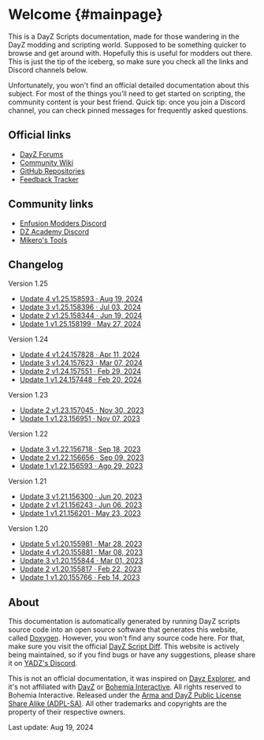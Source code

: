 Welcome {#mainpage}
==

<div id="bigger"></div>

This is a DayZ Scripts documentation, made for those wandering in the DayZ modding and scripting world. Supposed to be something quicker to browse and get around with. Hopefully this is useful for modders out there. This is just the tip of the iceberg, so make sure you check all the links and Discord channels below.

Unfortunately, you won't find an official detailed documentation about this subject. For most of the things you'll need to get started on scripting, the community content is your best friend. Quick tip: once you join a Discord channel, you can check pinned messages for frequently asked questions.


<!-- | Official links | Community links |
|:--|:--|
| • [DayZ Forums](https://forums.dayz.com/) | • [Enfusion Modders Discord](https://discord.gg/enfusion-modders-452035973786632194)
| • [Community Wiki](https://community.bistudio.com/wiki/Category:DayZ) | • [DZ Academy Discord](https://discord.gg/Mh5nhD3qth)
| • [GitHub Repositories](https://github.com/orgs/BohemiaInteractive/repositories?q=dayz) | • [Mikero's Tools](https://mikero.bytex.digital/)
| • [Feedback Tracker](https://feedback.bistudio.com/tag/dayz/) |  |  -->


Official links
--

- [DayZ Forums](https://forums.dayz.com/)
- [Community Wiki](https://community.bistudio.com/wiki/Category:DayZ)
- [GitHub Repositories](https://github.com/orgs/BohemiaInteractive/repositories?q=dayz)
- [Feedback Tracker](https://feedback.bistudio.com/tag/dayz/)


Community links
--
- [Enfusion Modders Discord](https://discord.gg/enfusion-modders-452035973786632194)
- [DZ Academy Discord](https://discord.gg/Mh5nhD3qth)
- [Mikero's Tools](https://mikero.bytex.digital/)


Changelog
--

Version 1.25
- [Update 4 v1.25.158593 · Aug 19, 2024](https://forums.dayz.com/topic/259858-stable-update-125/?page=3&tab=comments#comment-2499067)
- [Update 3 v1.25.158396 · Jul 03, 2024](https://forums.dayz.com/topic/259858-stable-update-125/?page=2&tab=comments#comment-2498253)
- [Update 2 v1.25.158344 · Jun 19, 2024](https://forums.dayz.com/topic/259858-stable-update-125/?page=2&tab=comments#comment-2498026)
- [Update 1 v1.25.158199 · May 27, 2024](https://forums.dayz.com/topic/259858-stable-update-125/)

Version 1.24
- [Update 4 v1.24.157828 · Apr 11, 2024](https://forums.dayz.com/topic/259072-stable-update-124/?page=3&tab=comments#comment-2493582)
- [Update 3 v1.24.157623 · Mar 07, 2024](https://forums.dayz.com/topic/259072-stable-update-124/?page=3&tab=comments#comment-2493037)
- [Update 2 v1.24.157551 · Feb 29, 2024](https://forums.dayz.com/topic/259072-stable-update-124/?page=2&tab=comments#comment-2492939)
- [Update 1 v1.24.157448 · Feb 20, 2024](https://forums.dayz.com/topic/259072-stable-update-124/)

Version 1.23
- [Update 2 v1.23.157045 · Nov 30, 2023](https://forums.dayz.com/topic/257986-stable-update-123/?page=2&tab=comments#comment-2491015)
- [Update 1 v1.23.156951 · Nov 07, 2023](https://forums.dayz.com/topic/257986-stable-update-123/)

Version 1.22
- [Update 3 v1.22.156718 · Sep 18, 2023](https://forums.dayz.com/topic/256662-stable-update-122/?page=3&tab=comments#comment-2489452)
- [Update 2 v1.22.156656 · Sep 09, 2023](https://forums.dayz.com/topic/256662-stable-update-122/?page=2&tab=comments#comment-2489075)
- [Update 1 v1.22.156593 · Ago 29, 2023](https://forums.dayz.com/topic/256662-stable-update-122/)

Version 1.21
- [Update 3 v1.21.156300 · Jun 20, 2023](https://forums.dayz.com/topic/254893-stable-update-121/?page=3&tab=comments#comment-2486208)
- [Update 2 v1.21.156243 · Jun 06, 2023](https://forums.dayz.com/topic/254893-stable-update-121/?page=2&tab=comments#comment-2485977)
- [Update 1 v1.21.156201 · May 23, 2023](https://forums.dayz.com/topic/254893-stable-update-121/)

Version 1.20
- [Update 5 v1.20.155981 · Mar 28, 2023](https://forums.dayz.com/topic/254301-stable-update-120/?page=6&tab=comments#comment-2484819)
- [Update 4 v1.20.155881 · Mar 08, 2023](https://forums.dayz.com/topic/254301-stable-update-120/?page=5&tab=comments#comment-2484453)
- [Update 3 v1.20.155844 · Mar 01, 2023](https://forums.dayz.com/topic/254301-stable-update-120/?page=4&tab=comments#comment-2484270)
- [Update 2 v1.20.155817 · Feb 22, 2023](https://forums.dayz.com/topic/254301-stable-update-120/?page=3&tab=comments#comment-2484121)
- [Update 1 v1.20.155766 · Feb 14, 2023](https://forums.dayz.com/topic/254301-stable-update-120/)


About
--

This documentation is automatically generated by running DayZ scripts source code into an open source software that generates this website, called [Doxygen](https://www.doxygen.nl/). However, you won't find any source code here. For that, make sure you visit the official [DayZ Script Diff](https://github.com/BohemiaInteractive/DayZ-Script-Diff/tree/main/scripts). This website is actively being maintained, so if you find bugs or have any suggestions, please share it on [YADZ's Discord](https://discord.gg/nbrHqZCpA6).

This is not an official documentation, it was inspired on [Dayz Explorer](https://dayzexplorer.zeroy.com/), and it's not affiliated with [DayZ](https://dayz.com/) or [Bohemia Interactive](https://www.bohemia.net/). All rights reserved to Bohemia Interactive. Released under the [Arma and DayZ Public License Share Alike (ADPL-SA)](https://www.bohemia.net/community/licenses/arma-and-dayz-public-license-share-alike-adpl-sa). All other trademarks and copyrights are the property of their respective owners.

Last update: Aug 19, 2024